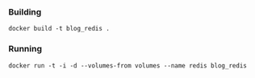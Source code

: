 ### Building

```
docker build -t blog_redis .
```

### Running

```
docker run -t -i -d --volumes-from volumes --name redis blog_redis
```
